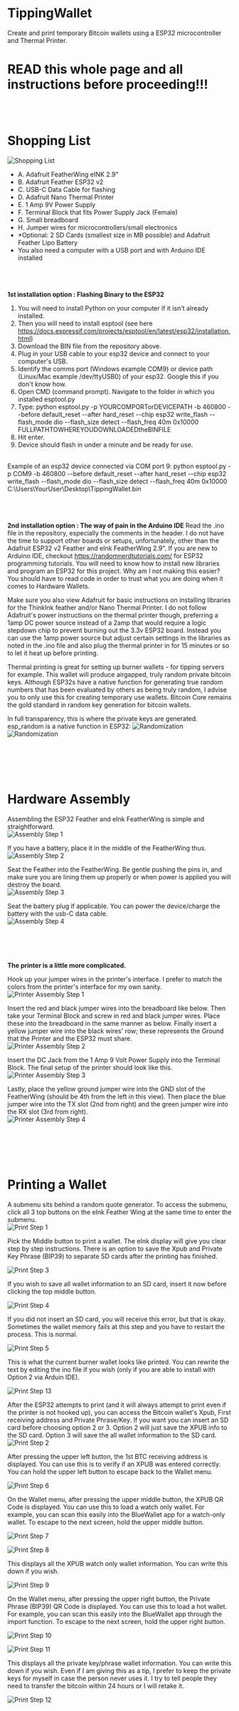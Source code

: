 # TippingWallet
Create and print temporary Bitcoin wallets using a ESP32 microcontroller and Thermal Printer. 

# READ this whole page and all instructions before proceeding!!!

<br><br>
# Shopping List
![Shopping List](https://github.com/BTCtoolshed/TippingWallet/blob/main/Photos/shoppingList.png?raw=true)
* A. Adafruit FeatherWing eINK 2.9"
* B. Adafruit Feather ESP32 v2
* C. USB-C Data Cable for flashing
* D. Adafruit Nano Thermal Printer
* E. 1 Amp 9V Power Supply
* F. Terminal Block that fits Power Supply Jack (Female)
* G. Small breadboard
* H. Jumper wires for microcontrollers/small electronics
* *Optional: 2 SD Cards (smallest size in MB possible) and Adafruit Feather Lipo Battery
* You also need a computer with a USB port and with Arduino IDE installed

<br><br><br>
**1st installation option : Flashing Binary to the ESP32**
1) You will need to install Python on your computer if it isn't already installed.<br>
2) Then you will need to install esptool (see here https://docs.espressif.com/projects/esptool/en/latest/esp32/installation.html)<br>
3) Download the BIN file from the repository above.<br>
4) Plug in your USB cable to your esp32 device and connect to your computer's USB.<br>
5) Identify the comms port (Windows example COM9) or device path (Linux/Mac example /dev/ttyUSB0) of your esp32. Google this if you don't know how.<br>
6) Open CMD (command prompt). Navigate to the folder in which you installed esptool.py <br>
7) Type: python esptool.py -p YOURCOMPORTorDEVICEPATH -b 460800 --before default_reset --after hard_reset --chip esp32  write_flash --flash_mode dio --flash_size detect --flash_freq 40m 0x10000 FULLPATHTOWHEREYOUDOWNLOADEDtheBINFILE <br>
8) Hit enter. <br>
9) Device should flash in under a minute and be ready for use. <br><br>

Example of an esp32 device connected via COM port 9: python esptool.py -p COM9 -b 460800 --before default_reset --after hard_reset --chip esp32  write_flash --flash_mode dio --flash_size detect --flash_freq 40m 0x10000 C:\Users\YourUser\Desktop\TippingWallet.bin

<br><br><br>
**2nd installation option : The way of pain in the Arduino IDE**
Read the .ino file in the repository, especially the comments in the header. I do not have the time to support other boards or setups, unfortunately, other than the Adafruit ESP32 v2 Feather and eInk FeatherWing 2.9". If you are new to Arduino IDE, checkout https://randomnerdtutorials.com/ for ESP32 programming tutorials. You will need to know how to install new libraries and program an ESP32 for this project. Why am I not making this easier? You should have to read code in order to trust what you are doing when it comes to Hardware Wallets.

Make sure you also view Adafruit for basic instructions on installing libraries for the ThinkInk feather and/or Nano Thermal Printer. I do not follow Adafruit's power instructions on the thermal printer though, preferring a 1amp DC power source instead of a 2amp that would require a logic stepdown chip to prevent burning out the 3.3v ESP32 board. Instead you can use the 1amp power source but adjust certain settings in the libraries as noted in the .ino file and also plug the thermal printer in for 15 minutes or so to let it heat up before printing.

Thermal printing is great for setting up burner wallets - for tipping servers for example. This wallet will produce airgapped, truly random private bitcoin keys. Although ESP32s have a native function for generating true random numbers that has been evaluated by others as being truly random, I advise you to only use this for creating temporary use wallets. Bitcoin Core remains the gold standard in random key generation for bitcoin wallets.

In full transparency, this is where the private keys are generated. esp_random is a native function in ESP32:
![Randomization](https://github.com/BTCtoolshed/TippingWallet/blob/main/Photos/Random.png?raw=true)
![Randomization](https://github.com/BTCtoolshed/TippingWallet/blob/main/Photos/Random2.png?raw=true)



<br><br><br><br>
# Hardware Assembly
Assembling the ESP32 Feather and eInk FeatherWing is simple and straightforward.<br>
![Assembly Step 1](https://github.com/BTCtoolshed/TippingWallet/blob/main/Photos/Assembly01.png?raw=true)

If you have a battery, place it in the middle of the FeatherWing thus.<br>
![Assembly Step 2](https://github.com/BTCtoolshed/TippingWallet/blob/main/Photos/Assembly02.png?raw=true)

Seat the Feather into the FeatherWing. Be gentle pushing the pins in, and make sure you are lining them up properly or when power is applied you will destroy the board.<br>
![Assembly Step 3](https://github.com/BTCtoolshed/TippingWallet/blob/main/Photos/Assembly03.png?raw=true)

Seat the battery plug if applicable. You can power the device/charge the battery with the usb-C data cable.<br>
![Assembly Step 4](https://github.com/BTCtoolshed/TippingWallet/blob/main/Photos/Assembly04.png?raw=true)





<br><br><br><br>
**The printer is a little more complicated.**

Hook up your jumper wires in the printer's interface. I prefer to match the colors from the printer's interface for my own sanity.<br>
![Printer Assembly Step 1](https://github.com/BTCtoolshed/TippingWallet/blob/main/Photos/Print01.png?raw=true)

Insert the red and black jumper wires into the breadboard like below. Then take your Terminal Block and screw in red and black jumper wires. Place these into the breadboard in the same manner as below. Finally insert a yellow jumper wire into the black wires' row; these represents the Ground that the Printer and the ESP32 must share.<br>
![Printer Assembly Step 2](https://github.com/BTCtoolshed/TippingWallet/blob/main/Photos/Print02.png?raw=true)

Insert the DC Jack from the 1 Amp 9 Volt Power Supply into the Terminal Block. The final setup of the printer should look like this.<br>
![Printer Assembly Step 3](https://github.com/BTCtoolshed/TippingWallet/blob/main/Photos/Print03.png?raw=true)

Lastly, place the yellow ground jumper wire into the GND slot of the FeatherWing (should be 4th from the left in this view). Then place the blue jumper wire into the TX slot (2nd from right) and the green jumper wire into the RX slot (3rd from right).<br>
![Printer Assembly Step 4](https://github.com/BTCtoolshed/TippingWallet/blob/main/Photos/Print04.png?raw=true)






<br><br><br><br>
# Printing a Wallet
A submenu sits behind a random quote generator.
To access the submenu, click all 3 top buttons on the eInk Feather Wing at the same time to enter the submenu.<br>
![Print Step 1](https://github.com/BTCtoolshed/TippingWallet/blob/main/Photos/wPrint01.png?raw=true)

Pick the Middle button to print a wallet. The eInk display will give you clear step by step instructions. There is an option to save the Xpub and Private Key Phrase (BIP39) to separate SD cards after the printing has finished.<br>

![Print Step 3](https://github.com/BTCtoolshed/TippingWallet/blob/main/Photos/wPrint02.png?raw=true)

If you wish to save all wallet information to an SD card, insert it now before clicking the top middle button.<br>

![Print Step 4](https://github.com/BTCtoolshed/TippingWallet/blob/main/Photos/wPrint03.png?raw=true)

If you did not insert an SD card, you will receive this error, but that is okay. Sometimes the wallet memory fails at this step and you have to restart the process. This is normal.<br>

![Print Step 5](https://github.com/BTCtoolshed/TippingWallet/blob/main/Photos/wPrint04.png?raw=true)

This is what the current burner wallet looks like printed. You can rewrite the text by editing the ino file if you wish (only if you are able to install with Option 2 via Arduin IDE).<br>

![Print Step 13](https://github.com/BTCtoolshed/TippingWallet/blob/main/Photos/wPrint12.png?raw=true)

After the ESP32 attempts to print (and it will always attempt to print even if the printer is not hooked up), you can access the Bitcoin wallet's Xpub, First receiving address and Private Phrase/Key. If you want you can insert an SD card before choosing option 2 or 3. Option 2 will just save the XPUB info to the SD card. Option 3 will save the all wallet information to the SD card.<br>
![Print Step 2](https://github.com/BTCtoolshed/TippingWallet/blob/main/Photos/wPrintMenu.png?raw=true)

After pressing the upper left button, the 1st BTC receiving address is displayed. You can use this is to verify if an XPUB was entered correctly. You can hold the upper left button to escape back to the Wallet menu.<br>

![Print Step 6](https://github.com/BTCtoolshed/TippingWallet/blob/main/Photos/wPrint05.png?raw=true)

On the Wallet menu, after pressing the upper middle button, the XPUB QR Code is displayed. You can use this to load a watch only wallet. For example, you can scan this easily into the BlueWallet app for a watch-only wallet. To escape to the next screen, hold the upper middle button.<br>

![Print Step 7](https://github.com/BTCtoolshed/TippingWallet/blob/main/Photos/wPrint06.png?raw=true)

![Print Step 8](https://github.com/BTCtoolshed/TippingWallet/blob/main/Photos/wPrint07.png?raw=true)

This displays all the XPUB watch only wallet information. You can write this down if you wish.<br>

![Print Step 9](https://github.com/BTCtoolshed/TippingWallet/blob/main/Photos/wPrint08.png?raw=true)

On the Wallet menu, after pressing the upper right button, the Private Phrase (BIP39) QR Code is displayed. You can use this to load a hot wallet. For example, you can scan this easily into the BlueWallet app through the import function. To escape to the next screen, hold the upper right button.<br>

![Print Step 10](https://github.com/BTCtoolshed/TippingWallet/blob/main/Photos/wPrint09.png?raw=true)

![Print Step 11](https://github.com/BTCtoolshed/TippingWallet/blob/main/Photos/wPrint10.png?raw=true)

This displays all the private key/phrase wallet information. You can write this down if you wish. Even if I am giving this as a tip, I prefer to keep the private keys for myself in case the person never uses it. I try to tell people they need to transfer the bitcoin within 24 hours or I will retake it.<br>

![Print Step 12](https://github.com/BTCtoolshed/TippingWallet/blob/main/Photos/wPrint11.png?raw=true)

<br><br><br><br>
# Airgapped Transaction Signing
A submenu sits behind a random quote generator.
To access the submenu, click all 3 top buttons on the eInk Feather Wing at the same time to enter the submenu.
Pick the Left button to begin signing a transaction. You will need an SD card with the Private Key Phrase to start the process. 

You will also need another SD card on which you have saved a Partially Signed Bitcoin Transaction. You can do this with Bitcoin Core or with BlueWallet or other wallets. Save the PSBT as this name: "This.psbt" to the SD card. 

Follow the instructions on the eInk display for signing a transaction. After the transaction is signed, the full transaction will be listed in the file "THAT.psbt" . You can broadcast the transaction in Bitcoin Core or BlueWallet or any other wallet that can accept Bitcoin raw transactions.

<br><br><br><br>
# For Fun: Flashlight, Strobe Light and EMF Detector
A submenu sits behind a random quote generator.
To access the submenu, click all 3 top buttons on the eInk Feather Wing at the same time to enter the submenu.
Pick the Right button to access the Flashlight functions.

The flashlight stays lit for 3 minutes and then return to the main menu, unless you click the left button to reset that 3 minutes. To use the EMF detector, just hold the wallet close to possible EMF sources. If the light turns red it means there is a heavy EMF source. The EMF detector is just a fun tool, not a serious one.

You can also click the middle button for a strobe.
